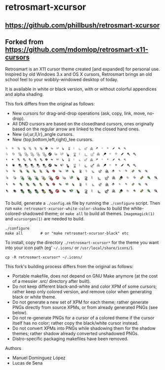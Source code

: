 #                          retrosmart-xcursor
##         <https://github.com/phillbush/retrosmart-xcursor>
##  Forked from <https://github.com/mdomlop/retrosmart-x11-cursors>

Retrosmart is an X11 cursor theme created [and expanded] for personal use.
Inspired by old Windows 3.x and OS X cursors, Retrosmart brings an old
school feel to your wobbly-windowed desktop of today.

It is available in white or black version, with or without colorful
appendices and alpha shading.

This fork differs from the original as follows:
* New cursors for drag-and-drop operations (ask, copy, link, move, no-drop).
* All DND cursors are based on the closedhand cursors, ones originally based
  on the regular arrow are linked to the closed hand ones.
* New {ul,ur,ll,lr}_angle cursors.
* New {top,bottom,left,right}_tee cursors.

![demo](./demo.png)

To build, generate a `./config.mk` file by running the `./configure`
script.  Then run `make retrosmart-xcursor-white-color-shadow` to build
the white-colored-shadowed theme; or `make all` to build all themes.
`Imagemagick(1)` and `xcursorgen(1)` are needed to build.

	./configure
	make all        # or "make retrosmart-xcursor-black" etc

To install, copy the directory `./retrosmart-xcursor*` for the theme you
want into your icon path (eg' `~/.icons/` or `/usr/local/share/icons/`).

	cp -R retrosmart-xcursor* ~/.icons/

This fork's building process differs from the original as follows:
* Portable makefile, does not depend on GNU Make anymore (at the cost of
  a messier .src/ directory after built).
* Do not keep different black-and-white and color XPM of some cursors;
  rather keep only colored version, and remove color when generating
  black or white theme.
* Do not generate a new set of XPM for each theme; rather generate PNGs
  directly from source XPMs, or from already generated PNGs (see below).
* Do not re-generate PNGs for a cursor of a colored theme if the cursor
  itself has no color; rather copy the black/white cursor instead.
* Do not convert XPMs into PNGs while shadowing them for the shadow themes;
  rather shadow already converted unshadowed PNGs.
* Distro-specific packaging makefiles have been removed.

Authors
* Manuel Domínguez López <mdomlop at google mail dot com>
* Lucas de Sena <lucas at seninha dot org>
